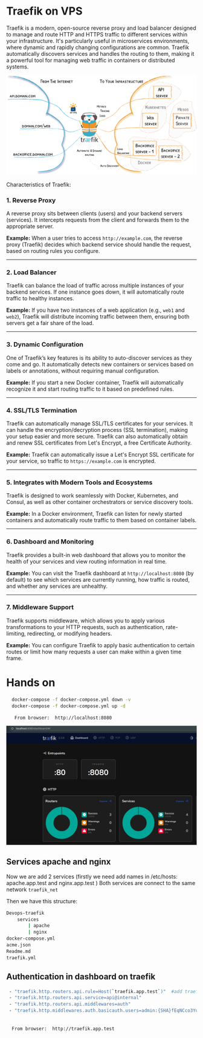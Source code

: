 # Traefik on VPS

Traefik is a modern, open-source reverse proxy and load balancer designed to manage and route HTTP and HTTPS traffic to different services within your infrastructure. It's particularly useful in microservices environments, where dynamic and rapidly changing configurations are common. Traefik automatically discovers services and handles the routing to them, making it a powerful tool for managing web traffic in containers or distributed systems.

![arquitectura_traefik](./img/traefik-architecture.png)


Characteristics of Traefik:

### 1. Reverse Proxy
A reverse proxy sits between clients (users) and your backend servers (services). It intercepts requests from the client and forwards them to the appropriate server.

**Example:** When a user tries to access `http://example.com`, the reverse proxy (Traefik) decides which backend service should handle the request, based on routing rules you configure.

---

### 2. Load Balancer
Traefik can balance the load of traffic across multiple instances of your backend services. If one instance goes down, it will automatically route traffic to healthy instances.

**Example:** If you have two instances of a web application (e.g., `web1` and `web2`), Traefik will distribute incoming traffic between them, ensuring both servers get a fair share of the load.

---

### 3. Dynamic Configuration
One of Traefik’s key features is its ability to auto-discover services as they come and go. It automatically detects new containers or services based on labels or annotations, without requiring manual configuration.

**Example:** If you start a new Docker container, Traefik will automatically recognize it and start routing traffic to it based on predefined rules.

---

### 4. SSL/TLS Termination
Traefik can automatically manage SSL/TLS certificates for your services. It can handle the encryption/decryption process (SSL termination), making your setup easier and more secure. Traefik can also automatically obtain and renew SSL certificates from Let's Encrypt, a free Certificate Authority.

**Example:** Traefik can automatically issue a Let's Encrypt SSL certificate for your service, so traffic to `https://example.com` is encrypted.

---

### 5. Integrates with Modern Tools and Ecosystems
Traefik is designed to work seamlessly with Docker, Kubernetes, and Consul, as well as other container orchestrators or service discovery tools.

**Example:** In a Docker environment, Traefik can listen for newly started containers and automatically route traffic to them based on container labels.

---

### 6. Dashboard and Monitoring
Traefik provides a built-in web dashboard that allows you to monitor the health of your services and view routing information in real time.

**Example:** You can visit the Traefik dashboard at `http://localhost:8080` (by default) to see which services are currently running, how traffic is routed, and whether any services are unhealthy.

---

### 7. Middleware Support
Traefik supports middleware, which allows you to apply various transformations to your HTTP requests, such as authentication, rate-limiting, redirecting, or modifying headers.

**Example:** You can configure Traefik to apply basic authentication to certain routes or limit how many requests a user can make within a given time frame.




# Hands on

```bash
  docker-compose -f docker-compose.yml down -v
  docker-compose -f docker-compose.yml up -d
```

```bash
   From browser:  http://localhost:8080

```
![dashboard traefik](./img/dashboard.png)


## Services apache and nginx

Now we are add 2 services (firstly we need add names in /etc/hosts:  apache.app.test and nginx.app.test )
Both services are connect to the same network `traefik_net`

Then we have this structure:

```bash
Devops-traefik
    services
        | apache
        | nginx
docker-compose.yml
acme.json
Readme.md   
traefik.yml
```

## Authentication in dashboard on traefik

```bash
 - "traefik.http.routers.api.rule=Host(`traefik.app.test`)"  #add traefik.app.test in /etc/hosts before
 - "traefik.http.routers.api.service=api@internal"
 - "traefik.http.routers.api.middlewares=auth"
 - "traefik.http.middlewares.auth.basicauth.users=admin:{SHA}fEqNCco3Yq9h5ZUglD3CZJT4lBs=" # user: admin pass:123456
   
```

```bash
  From browser:  http://traefik.app.test
```




